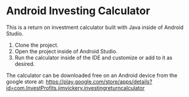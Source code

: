 # Android Investing Calculator

This is a return on investment calculator built with Java inside of Android Studio.

1. Clone the project.
2. Open the project inside of Android Studio.
3. Run the calculator inside of the IDE and customize or add to it as desired.

The calculator can be downloaded free on an Android device from the google store at:
https://play.google.com/store/apps/details?id=com.InvestProfits.jimvickery.investingreturncalculator

